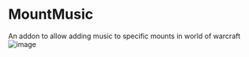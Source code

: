 # MountMusic
An addon to allow adding music to specific mounts in world of warcraft
![image](https://github.com/kpierc11/Wow-Mount-Music-Addon/assets/35708070/f09a17ad-8a38-461b-b1e1-e33932950d25)

